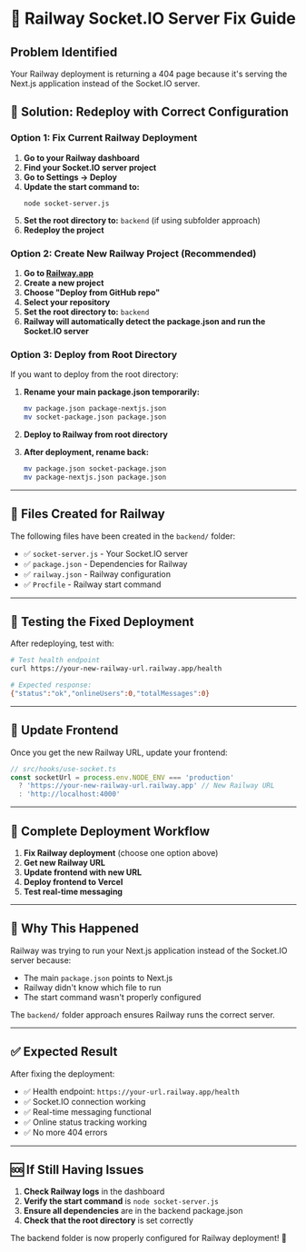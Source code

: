 # 🚨 Railway Socket.IO Server Fix Guide

## **Problem Identified**
Your Railway deployment is returning a 404 page because it's serving the Next.js application instead of the Socket.IO server.

## **🔧 Solution: Redeploy with Correct Configuration**

### **Option 1: Fix Current Railway Deployment**

1. **Go to your Railway dashboard**
2. **Find your Socket.IO server project**
3. **Go to Settings → Deploy**
4. **Update the start command to:**
   ```
   node socket-server.js
   ```
5. **Set the root directory to:** `backend` (if using subfolder approach)
6. **Redeploy the project**

### **Option 2: Create New Railway Project (Recommended)**

1. **Go to [Railway.app](https://railway.app)**
2. **Create a new project**
3. **Choose "Deploy from GitHub repo"**
4. **Select your repository**
5. **Set the root directory to:** `backend`
6. **Railway will automatically detect the package.json and run the Socket.IO server**

### **Option 3: Deploy from Root Directory**

If you want to deploy from the root directory:

1. **Rename your main package.json temporarily:**
   ```bash
   mv package.json package-nextjs.json
   mv socket-package.json package.json
   ```

2. **Deploy to Railway from root directory**

3. **After deployment, rename back:**
   ```bash
   mv package.json socket-package.json
   mv package-nextjs.json package.json
   ```

---

## **📁 Files Created for Railway**

The following files have been created in the `backend/` folder:

- ✅ `socket-server.js` - Your Socket.IO server
- ✅ `package.json` - Dependencies for Railway
- ✅ `railway.json` - Railway configuration
- ✅ `Procfile` - Railway start command

---

## **🧪 Testing the Fixed Deployment**

After redeploying, test with:

```bash
# Test health endpoint
curl https://your-new-railway-url.railway.app/health

# Expected response:
{"status":"ok","onlineUsers":0,"totalMessages":0}
```

---

## **🔗 Update Frontend**

Once you get the new Railway URL, update your frontend:

```typescript
// src/hooks/use-socket.ts
const socketUrl = process.env.NODE_ENV === 'production' 
  ? 'https://your-new-railway-url.railway.app' // New Railway URL
  : 'http://localhost:4000'
```

---

## **🚀 Complete Deployment Workflow**

1. **Fix Railway deployment** (choose one option above)
2. **Get new Railway URL**
3. **Update frontend with new URL**
4. **Deploy frontend to Vercel**
5. **Test real-time messaging**

---

## **🎯 Why This Happened**

Railway was trying to run your Next.js application instead of the Socket.IO server because:
- The main `package.json` points to Next.js
- Railway didn't know which file to run
- The start command wasn't properly configured

The `backend/` folder approach ensures Railway runs the correct server.

---

## **✅ Expected Result**

After fixing the deployment:
- ✅ Health endpoint: `https://your-url.railway.app/health`
- ✅ Socket.IO connection working
- ✅ Real-time messaging functional
- ✅ Online status tracking working
- ✅ No more 404 errors

---

## **🆘 If Still Having Issues**

1. **Check Railway logs** in the dashboard
2. **Verify the start command** is `node socket-server.js`
3. **Ensure all dependencies** are in the backend package.json
4. **Check that the root directory** is set correctly

The backend folder is now properly configured for Railway deployment! 🎉

